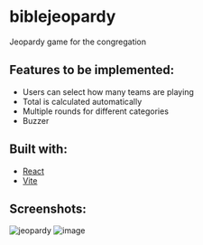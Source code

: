 # biblejeopardy
Jeopardy game for the congregation

## Features to be implemented:
* Users can select how many teams are playing
* Total is calculated automatically 
* Multiple rounds for different categories
* Buzzer

## Built with:
* [React](https://react.dev/)
* [Vite](https://github.com/vitejs/vite)

## Screenshots:
![jeopardy](https://github.com/jehielle/biblejeopardy/assets/44626277/e241e1d9-319f-45b0-858b-e16232ec8907)
![image](https://github.com/jehielle/biblejeopardy/assets/44626277/5e83f5af-1515-4676-b44b-3b6346f71a50)
